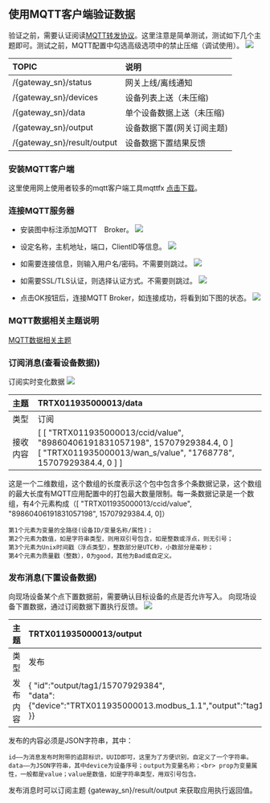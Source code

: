 ## 使用MQTT客户端验证数据

验证之前，需要认证阅读[MQTT转发协议](https://github.com/thingsroot/mqtt_standard/blob/master/%E8%AE%BE%E5%A4%87.md)。这里注意是简单测试，测试如下几个主题即可。测试之前，MQTT配置中勾选高级选项中的禁止压缩（调试使用）。
![](imgs/2019-10-15-19-15-49.png)

| TOPIC                       | 说明                       |
| :-------------------------- | :------------------------- |
| /{gateway_sn}/status        | 网关上线/离线通知         |
| /{gateway_sn}/devices       | 设备列表上送（未压缩)      |
| /{gateway_sn}/data          | 单个设备数据上送（未压缩)  |
| /{gateway_sn}/output        | 设备数据下置(网关订阅主题) |
| /{gateway_sn}/result/output | 设备数据下置结果反馈       |


### 安装MQTT客户端
这里使用网上使用者较多的mqtt客户端工具mqttfx [点击下载](http://mqttfx.jensd.de/index.php/download)。

### 连接MQTT服务器
* 安装图中标注添加MQTT　Broker。
![](imgs/2019-10-11-19-12-39.png)

* 设定名称，主机地址，端口，ClientID等信息。
![](imgs/2019-10-11-19-13-47.png)

* 如需要连接信息，则输入用户名/密码。不需要则跳过。
![](imgs/2019-10-11-19-14-36.png)

* 如需要SSL/TLS认证，则选择认证方式。不需要则跳过。
![](imgs/2019-10-11-19-15-59.png)

* 点击OK按钮后，连接MQTT Broker，如连接成功，将看到如下图的状态。
![](imgs/2019-10-11-19-18-10.png)


### MQTT数据相关主题说明
[MQTT数据相关主题](https://github.com/thingsroot/mqtt_standard/blob/master/%E8%AE%BE%E5%A4%87.md)

### 订阅消息(查看设备数据))
订阅实时变化数据
![](imgs/2019-10-11-19-22-36.png)

| 主题                       | TRTX011935000013/data                       |
| :-------------------------- | :------------------------- |
| 类型          | 订阅  |
| 接收内容        | \[ \[ "TRTX011935000013/ccid/value", "89860406191831057198", 15707929384.4, 0  \]<br> \[ "TRTX011935000013/wan_s/value", "1768778", 15707929384.4, 0 \] \] |

这是一个二维数组，这个数组的长度表示这个包中包含多个条数据记录，这个数组的最大长度有MQTT应用配置中的打包最大数量限制。每一条数据记录是一个数组，有4个元素构成（[ "TRTX011935000013/ccid/value", "89860406191831057198", 15707929384.4, 0]）

    第1个元素为变量的全路径(设备ID/变量名称/属性)；
    第2个元素为数值，如是字符串类型，则用双引号包含，如是整数或浮点，则无引号；
    第3个元素为Unix时间戳（浮点类型），整数部分是UTC秒，小数部分是毫秒；
    第4个元素为质量戳（整数），0为good，其他为Bad或自定义。

### 发布消息(下置设备数据)
向现场设备某个点下置数据前，需要确认目标设备的点是否允许写入。
向现场设备下置数据，通过订阅数据下置执行反馈。
![](imgs/2019-10-11-19-32-38.png)

| 主题                       | TRTX011935000013/output                       |
| :-------------------------- | :------------------------- |
| 类型          | 发布  |
| 发布内容  | { "id":"output/tag1/15707929384", <br> "data":{"device":"TRTX011935000013.modbus_1.1","output":"tag1","prop":"value","value":10 }} |

发布的内容必须是JSON字符串，其中：

    id——为消息发布时附带的追踪标识，UUID即可，这里为了方便识别，自定义了一个字符串。
    data——为JSON字符串，其中device为设备序号；output为变量名称；<br> prop为变量属性，一般都是value；value是数值，如是字符串类型，用双引号包含。


发布消息时可以订阅主题 {gateway_sn}/result/output 来获取应用执行返回值。
